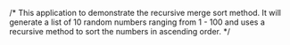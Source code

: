 /*
This application to demonstrate the recursive merge sort method. 
It will generate a list of 10 random numbers ranging from 1 - 100 and uses a recursive method 
to sort the numbers in ascending order.
*/